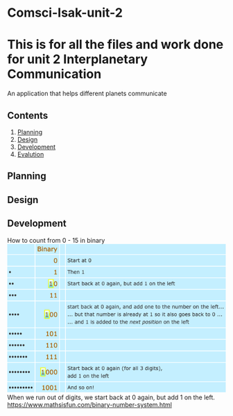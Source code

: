 # Comsci-Isak-unit-2
This is for all the files and work done for unit 2
Interplanetary Communication
===========================

An application that helps different planets communicate

Contents
-----
  1. [Planning](#planning)
  1. [Design](#design)
  1. [Development](#development)
  1. [Evalution](#evaluation)

Planning
----------

Design
---------

Development
--------
How to count from 0 - 15 in binary
![Binary Diagram](binary.png)
When we run out of digits, we start back at 0 again, but add 1 on the left.
https://www.mathsisfun.com/binary-number-system.html 

